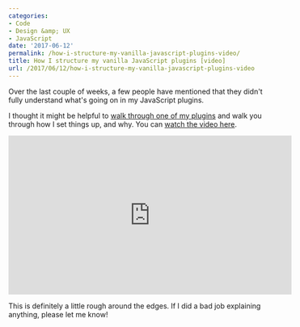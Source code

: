 ```yaml
---
categories:
- Code
- Design &amp; UX
- JavaScript
date: '2017-06-12'
permalink: /how-i-structure-my-vanilla-javascript-plugins-video/
title: How I structure my vanilla JavaScript plugins [video]
url: /2017/06/12/how-i-structure-my-vanilla-javascript-plugins-video
---
```


Over the last couple of weeks, a few people have mentioned that they didn't fully understand what's going on in my JavaScript plugins.

I thought it might be helpful to [walk through one of my plugins](https://www.youtube.com/watch?v=gGMOskYb-ho) and walk you through how I set things up, and why. You can [watch the video here](https://www.youtube.com/watch?v=gGMOskYb-ho).

<iframe width="560" height="315" src="https://www.youtube.com/embed/gGMOskYb-ho?rel=0&amp;showinfo=0?ecver=1" frameborder="0" allowfullscreen></iframe>

This is definitely a little rough around the edges. If I did a bad job explaining anything, please let me know!